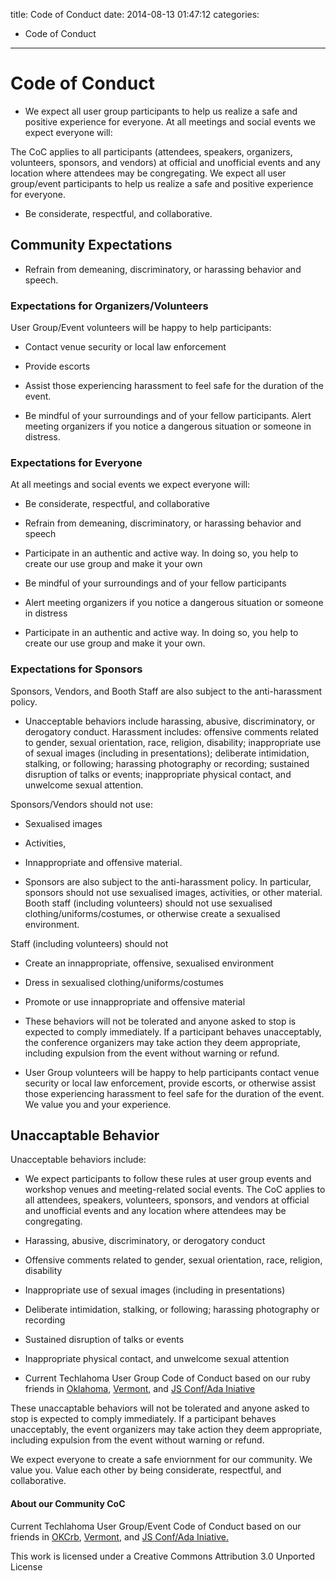 title: Code of Conduct
date: 2014-08-13 01:47:12
categories:
- Code of Conduct
---

# Code of Conduct
- We expect all user group participants to help us realize a safe and positive experience for everyone. At all meetings and social events we expect everyone will:

The CoC applies to all participants (attendees, speakers, organizers, volunteers, sponsors, and vendors) at official and unofficial events and any location where attendees may be congregating.
We expect all user group/event participants to help us realize a safe and positive experience for everyone.

- Be considerate, respectful, and collaborative.

## Community Expectations

- Refrain from demeaning, discriminatory, or harassing behavior and speech.

### Expectations for Organizers/Volunteers

User Group/Event volunteers will be happy to help participants:

*   Contact venue security or local law enforcement

*   Provide escorts

*   Assist those experiencing harassment to feel safe for the duration of the event. 

- Be mindful of your surroundings and of your fellow participants. Alert meeting organizers if you notice a dangerous situation or someone in distress.

### Expectations for Everyone

At all meetings and social events we expect everyone will:

*   Be considerate, respectful, and collaborative

*   Refrain from demeaning, discriminatory, or harassing behavior and speech

*   Participate in an authentic and active way. In doing so, you help to create our use group and make it your own

*   Be mindful of your surroundings and of your fellow participants

*   Alert meeting organizers if you notice a dangerous situation or someone in distress


- Participate in an authentic and active way. In doing so, you help to create our use group and make it your own.


### Expectations for Sponsors

Sponsors, Vendors, and Booth Staff are also subject to the anti-harassment policy.

- Unacceptable behaviors include harassing, abusive, discriminatory, or derogatory conduct. Harassment includes: offensive comments related to gender, sexual orientation, race, religion, disability; inappropriate use of sexual images (including in presentations); deliberate intimidation, stalking, or following; harassing photography or recording; sustained disruption of talks or events; inappropriate physical contact, and unwelcome sexual attention.


Sponsors/Vendors should not use:

*   Sexualised images

*   Activities,

*   Innappropriate and offensive material.


- Sponsors are also subject to the anti-harassment policy. In particular, sponsors should not use sexualised images, activities, or other material. Booth staff (including volunteers) should not use sexualised clothing/uniforms/costumes, or otherwise create a sexualised environment.

Staff (including volunteers) should not

*   Create an innappropriate, offensive, sexualised environment

*   Dress in sexualised clothing/uniforms/costumes

*   Promote or use innappropriate and offensive material


- These behaviors will not be tolerated and anyone asked to stop is expected to comply immediately. If a participant behaves unacceptably, the conference organizers may take action they deem appropriate, including expulsion from the event without warning or refund.

- User Group volunteers will be happy to help participants contact venue security or local law enforcement, provide escorts, or otherwise assist those experiencing harassment to feel safe for the duration of the event. We value you and your experience.


## Unaccaptable Behavior

Unacceptable behaviors include:

- We expect participants to follow these rules at user group events and workshop venues and meeting-related social events. The CoC applies to all attendees, speakers, volunteers, sponsors, and vendors at official and unofficial events and any location where attendees may be congregating. 


*   Harassing, abusive, discriminatory, or derogatory conduct

*   Offensive comments related to gender, sexual orientation, race, religion, disability

*   Inappropriate use of sexual images (including in presentations)

*   Deliberate intimidation, stalking, or following; harassing photography or recording

*   Sustained disruption of talks or events

*   Inappropriate physical contact, and unwelcome sexual attention

- Current Techlahoma User Group Code of Conduct based on our ruby friends in [Oklahoma](http://www.okcruby.org/about/), [Vermont](http://burlingtonruby.com/conduct.html), and [JS Conf/Ada Iniative](http://2012.jsconf.us/#/about)

These unaccaptable behaviors will not be tolerated and anyone asked to stop is expected to comply immediately.
If a participant behaves unacceptably, the event organizers may take action they deem appropriate,
including expulsion from the event without warning or refund.


We expect everyone to create a safe enviornment for our community. We value you. Value each other by being considerate, respectful, and collaborative.

#### About our Community CoC
Current Techlahoma User Group/Event Code of Conduct based on our friends in [OKCrb](http://www.okcruby.org/about/), [Vermont](http://burlingtonruby.com/conduct.html), and [JS Conf/Ada Iniative.](http://2012.jsconf.us/#/about)

This work is licensed under a Creative Commons Attribution 3.0 Unported License
